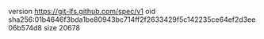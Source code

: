 version https://git-lfs.github.com/spec/v1
oid sha256:01b4646f3bda1be80943bc714ff2f2633429f5c142235ce64ef2d3ee06b574d8
size 20678
